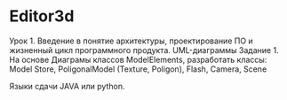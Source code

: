 # Editor3d
Урок 1. Введение в понятие архитектуры, проектирование ПО и жизненный цикл программного продукта. UML-диаграммы
Задание 1. На основе Диаграмы классов ModelElements, разработать классы: Model Store, PoligonalModel (Texture, Poligon), Flash, Camera, Scene

Языки сдачи JAVA или python.
